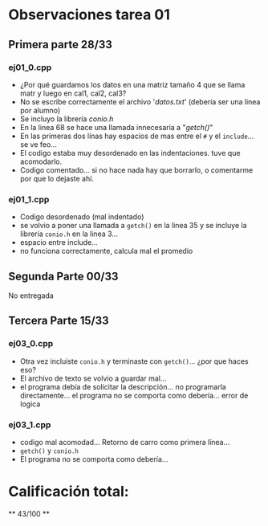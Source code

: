Observaciones tarea 01
======================

Primera parte 28/33
-------------------

### ej01_0.cpp

- ¿Por qué guardamos los datos en una matriz tamaño 4 que se llama matr y luego en cal1, cal2, cal3?
- No se escribe correctamente el archivo '_datos.txt_' (debería ser una linea por alumno)
- Se incluyo la librería _conio.h_
- En la linea 68 se hace una llamada innecesaria a "_getch()_"
- En las primeras dos línas hay espacios de mas entre el `#` y el `include`... se ve feo...
- El codigo estaba muy desordenado en las indentaciones. tuve que acomodarlo.
- Codigo comentado... si no hace nada hay que borrarlo, o comentarme por que lo dejaste ahí.

### ej01_1.cpp
- Codigo desordenado (mal indentado)
- se volvio a poner una llamada a `getch()` en la linea 35 y se incluye la librería `conio.h` en la linea 3...
- espacio entre include...
- no funciona correctamente, calcula mal el promedio


Segunda Parte 00/33
-------------------

No entregada

Tercera Parte 15/33
-------------------

### ej03_0.cpp
- Otra vez incluiste `conio.h` y terminaste con `getch()`... ¿por que haces eso?
- El archivo de texto se volvio a guardar mal...
- el programa debía de solicitar la descripción... no programarla directamente... el programa no se comporta como debería... error de logica

### ej03_1.cpp
- codigo mal acomodad... Retorno de carro como primera línea...
- `getch()` y `conio.h`
- El programa no se comporta como debería...

Calificación total:
===================

** 43/100 **
